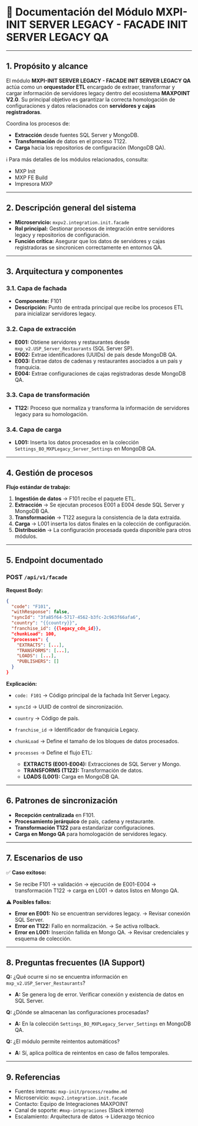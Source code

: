 # 📖 Documentación del Módulo MXPI-INIT SERVER LEGACY - FACADE INIT SERVER LEGACY QA

---

## 1. Propósito y alcance

El módulo **MXPI-INIT SERVER LEGACY - FACADE INIT SERVER LEGACY QA** actúa como un **orquestador ETL** encargado de extraer, transformar y cargar información de servidores legacy dentro del ecosistema **MAXPOINT V2.0**. Su principal objetivo es garantizar la correcta homologación de configuraciones y datos relacionados con **servidores y cajas registradoras**.

Coordina los procesos de:

* **Extracción** desde fuentes SQL Server y MongoDB.
* **Transformación** de datos en el proceso T122.
* **Carga** hacia los repositorios de configuración (MongoDB QA).

ℹ️ Para más detalles de los módulos relacionados, consulta:

* MXP Init
* MXP FE Build
* Impresora MXP

---

## 2. Descripción general del sistema

* **Microservicio:** `mxpv2.integration.init.facade`
* **Rol principal:** Gestionar procesos de integración entre servidores legacy y repositorios de configuración.
* **Función crítica:** Asegurar que los datos de servidores y cajas registradoras se sincronicen correctamente en entornos QA.

---

## 3. Arquitectura y componentes

### 3.1. Capa de fachada

* **Componente:** F101
* **Descripción:** Punto de entrada principal que recibe los procesos ETL para inicializar servidores legacy.

### 3.2. Capa de extracción

* **E001:** Obtiene servidores y restaurantes desde `mxp_v2.USP_Server_Restaurants` (SQL Server SP).
* **E002:** Extrae identificadores (UUIDs) de país desde MongoDB QA.
* **E003:** Extrae datos de cadenas y restaurantes asociados a un país y franquicia.
* **E004:** Extrae configuraciones de cajas registradoras desde MongoDB QA.

### 3.3. Capa de transformación

* **T122:** Proceso que normaliza y transforma la información de servidores legacy para su homologación.

### 3.4. Capa de carga

* **L001:** Inserta los datos procesados en la colección `Settings_BO_MXPLegacy_Server_Settings` en MongoDB QA.

---

## 4. Gestión de procesos

**Flujo estándar de trabajo:**

1. **Ingestión de datos** → F101 recibe el paquete ETL.
2. **Extracción** → Se ejecutan procesos E001 a E004 desde SQL Server y MongoDB QA.
3. **Transformación** → T122 asegura la consistencia de la data extraída.
4. **Carga** → L001 inserta los datos finales en la colección de configuración.
5. **Distribución** → La configuración procesada queda disponible para otros módulos.

---

## 5. Endpoint documentado

### POST `/api/v1/facade`

**Request Body:**

```json
{
  "code": "F101",
  "withResponse": false,
  "syncId": "3fa85f64-5717-4562-b3fc-2c963f66afa6",
  "country": "{{country}}",
  "franchise_id": {{legacy_cdn_id}},
  "chunkLoad": 100,
  "processes": {
    "EXTRACTS": [...],
    "TRANSFORMS": [...],
    "LOADS": [...],
    "PUBLISHERS": []
  }
}
```

**Explicación:**

* `code: F101` → Código principal de la fachada Init Server Legacy.
* `syncId` → UUID de control de sincronización.
* `country` → Código de país.
* `franchise_id` → Identificador de franquicia Legacy.
* `chunkLoad` → Define el tamaño de los bloques de datos procesados.
* `processes` → Define el flujo ETL:

  * **EXTRACTS (E001-E004):** Extracciones de SQL Server y Mongo.
  * **TRANSFORMS (T122):** Transformación de datos.
  * **LOADS (L001):** Carga en MongoDB QA.

---

## 6. Patrones de sincronización

* **Recepción centralizada** en F101.
* **Procesamiento jerárquico** de país, cadena y restaurante.
* **Transformación T122** para estandarizar configuraciones.
* **Carga en Mongo QA** para homologación de servidores legacy.

---

## 7. Escenarios de uso

✅ **Caso exitoso:**

* Se recibe F101 → validación → ejecución de E001-E004 → transformación T122 → carga en L001 → datos listos en Mongo QA.

⚠️ **Posibles fallos:**

* **Error en E001:** No se encuentran servidores legacy. → Revisar conexión SQL Server.
* **Error en T122:** Fallo en normalización. → Se activa rollback.
* **Error en L001:** Inserción fallida en Mongo QA. → Revisar credenciales y esquema de colección.

---

## 8. Preguntas frecuentes (IA Support)

**Q:** ¿Qué ocurre si no se encuentra información en `mxp_v2.USP_Server_Restaurants`?

* **A:** Se genera log de error. Verificar conexión y existencia de datos en SQL Server.

**Q:** ¿Dónde se almacenan las configuraciones procesadas?

* **A:** En la colección `Settings_BO_MXPLegacy_Server_Settings` en MongoDB QA.

**Q:** ¿El módulo permite reintentos automáticos?

* **A:** Sí, aplica política de reintentos en caso de fallos temporales.

---

## 9. Referencias

* Fuentes internas: `mxp-init/process/readme.md`
* Microservicio: `mxpv2.integration.init.facade`
* Contacto: Equipo de Integraciones MAXPOINT
* Canal de soporte: `#mxp-integraciones` (Slack interno)
* Escalamiento: Arquitectura de datos → Liderazgo técnico
